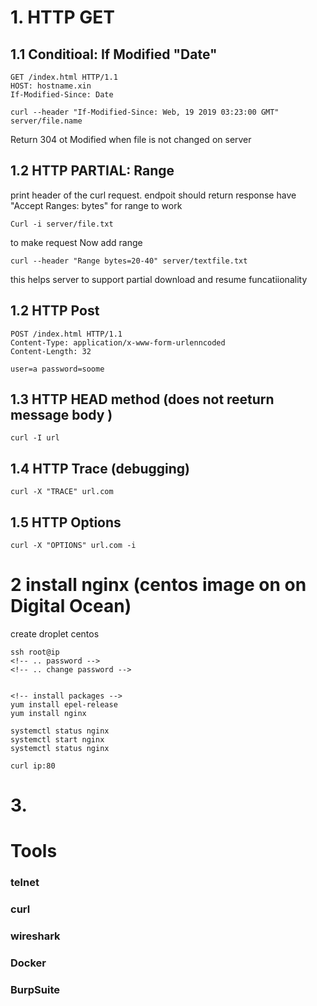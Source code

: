 # 1. HTTP GET
## 1.1 Conditioal: If Modified "Date"
```
GET /index.html HTTP/1.1
HOST: hostname.xin
If-Modified-Since: Date
```

```
curl --header "If-Modified-Since: Web, 19 2019 03:23:00 GMT" server/file.name
```
Return 304 ot Modified when file is not changed on server


## 1.2 HTTP PARTIAL: Range
print header of the curl request. endpoit should return response have "Accept Ranges: bytes" for range to work

```
Curl -i server/file.txt
```
        
        
to make request Now add range 
```
curl --header "Range bytes=20-40" server/textfile.txt
```

this helps server to support partial download and resume funcatiionality

## 1.2 HTTP Post
```
POST /index.html HTTP/1.1
Content-Type: application/x-www-form-urlenncoded
Content-Length: 32

user=a password=soome
```

## 1.3 HTTP HEAD method (does not reeturn message body )
```
curl -I url
```

## 1.4 HTTP Trace (debugging)
```
curl -X "TRACE" url.com
```

## 1.5 HTTP Options 
```
curl -X "OPTIONS" url.com -i
```



# 2  install nginx (centos image on on Digital Ocean)
create droplet centos
```
ssh root@ip
<!-- .. password -->
<!-- .. change password -->


<!-- install packages -->
yum install epel-release
yum install nginx

systemctl status nginx
systemctl start nginx
systemctl status nginx

curl ip:80
```

# 3.


# Tools
### telnet
### curl
### wireshark
### Docker
### BurpSuite